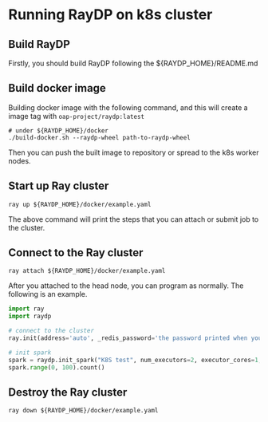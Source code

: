 # Running RayDP on k8s cluster

## Build RayDP
Firstly, you should build RayDP following the ${RAYDP_HOME}/README.md

## Build docker image
Building docker image with the following command, and this will create a image tag with `oap-project/raydp:latest`
```shell
# under ${RAYDP_HOME}/docker
./build-docker.sh --raydp-wheel path-to-raydp-wheel
```

Then you can push the built image to repository or spread to the k8s worker nodes.

## Start up Ray cluster
```shell
ray up ${RAYDP_HOME}/docker/example.yaml
```
The above command will print the steps that you can attach or submit job to the cluster.
## Connect to the Ray cluster
```shell
ray attach ${RAYDP_HOME}/docker/example.yaml
```
After you attached to the head node, you can program as normally. The following is an example.
```python
import ray
import raydp

# connect to the cluster
ray.init(address='auto', _redis_password='the password printed when you start up the cluster')

# init spark
spark = raydp.init_spark("K8S test", num_executors=2, executor_cores=1, executor_memory="512M")
spark.range(0, 100).count()
```

## Destroy the Ray cluster
```
ray down ${RAYDP_HOME}/docker/example.yaml
```
